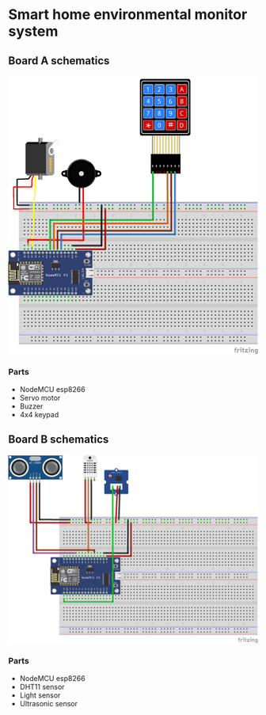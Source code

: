 # Smart home environmental monitor system

## Board A schematics
![Board A](Board%20A%20schematics.png)
### Parts
- NodeMCU esp8266
- Servo motor
- Buzzer
- 4x4 keypad

## Board B schematics
![Board B](Board%20B%20schematics.png)
### Parts
- NodeMCU esp8266
- DHT11 sensor
- Light sensor
- Ultrasonic sensor

